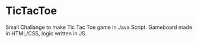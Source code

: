 # TicTacToe

Small Challange to make Tic Tac Toe game in Java Script. Gameboard made in HTML/CSS, logic written in JS.
